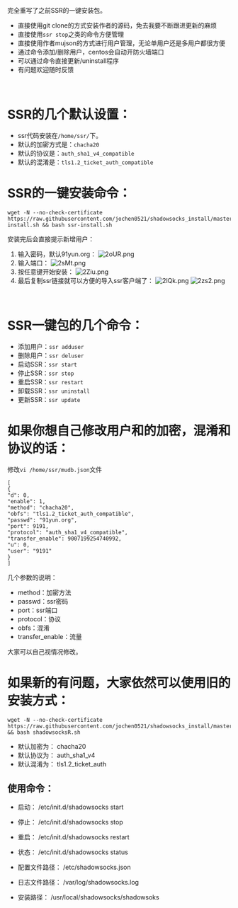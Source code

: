 完全重写了之前SSR的一键安装包。
- 直接使用git clone的方式安装作者的源码，免去我要不断跟进更新的麻烦
- 直接使用`ssr stop`之类的命令方便管理
- 直接使用作者mujson的方式进行用户管理，无论单用户还是多用户都很方便
- 通过命令添加/删除用户，centos会自动开防火墙端口
- 可以通过命令直接更新/uninstall程序
- 有问题欢迎随时反馈

&nbsp;

# SSR的几个默认设置：
- ssr代码安装在`/home/ssr/`下。
- 默认的加密方式是：`chacha20`
- 默认的协议是：`auth_sha1_v4_compatible`
- 默认的混淆是：`tls1.2_ticket_auth_compatible`

# SSR的一键安装命令：
```
wget -N --no-check-certificate https://raw.githubusercontent.com/jochen0521/shadowsocks_install/master/ssr-install.sh && bash ssr-install.sh
```
安装完后会直接提示新增用户：
1. 输入密码，默认91yun.org：
![2oUR.png](https://www.91yuntu.org/images/2017/06/10/2oUR.png)
2. 输入端口：
![2sMt.png](https://www.91yuntu.org/images/2017/06/10/2sMt.png)
3. 按任意键开始安装：
![2Ziu.png](https://www.91yuntu.org/images/2017/06/10/2Ziu.png)
4. 最后复制ssr链接就可以方便的导入ssr客户端了：
![2lQk.png](https://www.91yuntu.org/images/2017/06/10/2lQk.png)
![2zs2.png](https://www.91yuntu.org/images/2017/06/10/2zs2.png)

&nbsp;

# SSR一键包的几个命令：

- 添加用户：`ssr adduser`
- 删除用户：`ssr deluser`
- 启动SSR：`ssr start`
- 停止SSR：`ssr stop`
- 重启SSR：`ssr restart`
- 卸载SSR：`ssr uninstall`
- 更新SSR：`ssr update`

# 如果你想自己修改用户和的加密，混淆和协议的话：
修改`vi /home/ssr/mudb.json`文件
```
[
{
"d": 0,
"enable": 1,
"method": "chacha20",
"obfs": "tls1.2_ticket_auth_compatible",
"passwd": "91yun.org",
"port": 9191,
"protocol": "auth_sha1_v4_compatible",
"transfer_enable": 9007199254740992,
"u": 0,
"user": "9191"
}
]
```
几个参数的说明：
- method：加密方法
- passwd：ssr密码
- port：ssr端口
- protocol：协议
- obfs：混淆
- transfer_enable：流量

大家可以自己视情况修改。

# 如果新的有问题，大家依然可以使用旧的安装方式：
```
wget -N --no-check-certificate https://raw.githubusercontent.com/jochen0521/shadowsocks_install/master/shadowsocksR.sh && bash shadowsocksR.sh
```
- 默认加密为： chacha20
- 默认协议为： auth_sha1_v4
- 默认混淆为： tls1.2_ticket_auth
## 使用命令：
- 启动： /etc/init.d/shadowsocks start
- 停止： /etc/init.d/shadowsocks stop
- 重启： /etc/init.d/shadowsocks restart
- 状态： /etc/init.d/shadowsocks status

- 配置文件路径： /etc/shadowsocks.json
- 日志文件路径： /var/log/shadowsocks.log
- 安装路径： /usr/local/shadowsocks/shadowsoks
